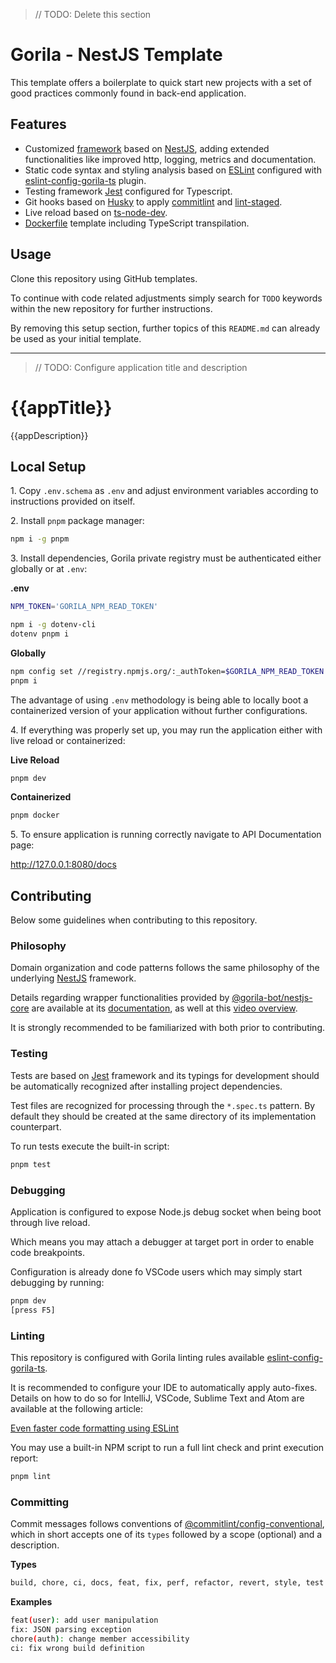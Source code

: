 > // TODO: Delete this section

# Gorila - NestJS Template

This template offers a boilerplate to quick start new projects with a set of good practices commonly found in back-end application.

## Features

- Customized [framework](https://github.com/gorilainvest/nestjs-core) based on [NestJS](https://nestjs.com/), adding extended functionalities like improved http, logging, metrics and documentation.
- Static code syntax and styling analysis based on [ESLint](https://eslint.org/) configured with [eslint-config-gorila-ts](https://github.com/gorilainvest/eslint-config-gorila-ts) plugin.
- Testing framework [Jest](https://jestjs.io/) configured for Typescript.
- Git hooks based on [Husky](https://typicode.github.io/husky/#/) to apply [commitlint](https://commitlint.js.org/#/) and [lint-staged](https://www.npmjs.com/package/lint-staged?activeTab=readme).
- Live reload based on [ts-node-dev](https://www.npmjs.com/package/ts-node-dev).
- [Dockerfile](./Dockerfile) template including TypeScript transpilation.


## Usage

Clone this repository using GitHub templates.

To continue with code related adjustments simply search for `TODO` keywords within the new repository for further instructions.

By removing this setup section, further topics of this `README.md` can already be used as your initial template.

---

> // TODO: Configure application title and description

# {{appTitle}}

{{appDescription}}

## Local Setup

1\. Copy `.env.schema` as `.env` and adjust environment variables according to instructions provided on itself.

2\. Install `pnpm` package manager:

```sh
npm i -g pnpm
```

3\. Install dependencies, Gorila private registry must be authenticated either globally or at `.env`:

**.env**

```sh
NPM_TOKEN='GORILA_NPM_READ_TOKEN'
```

```sh
npm i -g dotenv-cli
dotenv pnpm i
```

**Globally**

```sh
npm config set //registry.npmjs.org/:_authToken=$GORILA_NPM_READ_TOKEN
pnpm i
```

The advantage of using `.env` methodology is being able to locally boot a containerized version of your application without further configurations.

4\. If everything was properly set up, you may run the application either with live reload or containerized:

**Live Reload**

```sh
pnpm dev
```

**Containerized**

```sh
pnpm docker
```

5\. To ensure application is running correctly navigate to API Documentation page:

http://127.0.0.1:8080/docs


## Contributing

Below some guidelines when contributing to this repository.


### Philosophy

Domain organization and code patterns follows the same philosophy of the underlying [NestJS](https://docs.nestjs.com/) framework.

Details regarding wrapper functionalities provided by [@gorila-bot/nestjs-core](https://github.com/gorilainvest/nestjs-core) are available at its [documentation](https://github.com/gorilainvest/nestjs-core), as well at this [video overview](https://gorila.atlassian.net/wiki/spaces/BEC/pages/2418999314/NestJS+Core+-+Overview).

It is strongly recommended to be familiarized with both prior to contributing.


### Testing

Tests are based on [Jest](https://jestjs.io/) framework and its typings for development should be automatically recognized after installing project dependencies. 

Test files are recognized for processing through the `*.spec.ts` pattern. By default they should be created at the same directory of its implementation counterpart.

To run tests execute the built-in script:

```sh
pnpm test
```

### Debugging

Application is configured to expose Node.js debug socket when being boot through live reload.

Which means you may attach a debugger at target port in order to enable code breakpoints.

Configuration is already done fo VSCode users which may simply start debugging by running:

```sh
pnpm dev
[press F5]
```


### Linting

This repository is configured with Gorila linting rules available [eslint-config-gorila-ts](https://github.com/gorilainvest/eslint-config-gorila-ts).

It is recommended to configure your IDE to automatically apply auto-fixes. Details on how to do so for IntelliJ, VSCode, Sublime Text and Atom are available at the following article:

[Even faster code formatting using ESLint](https://medium.com/@netczuk/even-faster-code-formatting-using-eslint-22b80d061461)

You may use a built-in NPM script to run a full lint check and print execution report:

```sh
pnpm lint
```


### Committing

Commit messages follows conventions of [@commitlint/config-conventional](https://www.npmjs.com/package/@commitlint/config-conventional), which in short accepts one of its `types` followed by a scope (optional) and a description.

**Types**

```sh
build, chore, ci, docs, feat, fix, perf, refactor, revert, style, test
```

**Examples**

```sh
feat(user): add user manipulation
fix: JSON parsing exception
chore(auth): change member accessibility
ci: fix wrong build definition
```
